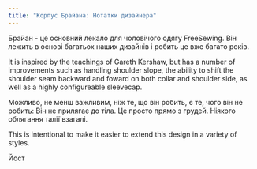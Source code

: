 ```yaml
---
title: "Корпус Брайана: Нотатки дизайнера"
---
```


Брайан - це основний лекало для чоловічого одягу FreeSewing. Він лежить в основі багатьох наших дизайнів і робить це вже багато років.

It is inspired by the teachings of Gareth Kershaw, but has a number of improvements such as handling shoulder slope, the ability to shift the shoulder seam backward and foward on both collar and shoulder side, as well as a highly configureable sleevecap.

Можливо, не менш важливим, ніж те, що він робить, є те, чого він не робить: Він не прилягає до тіла. Це просто прямо з грудей. Ніякого облягання талії взагалі.

This is intentional to make it easier to extend this design in a variety of styles.

Йост
